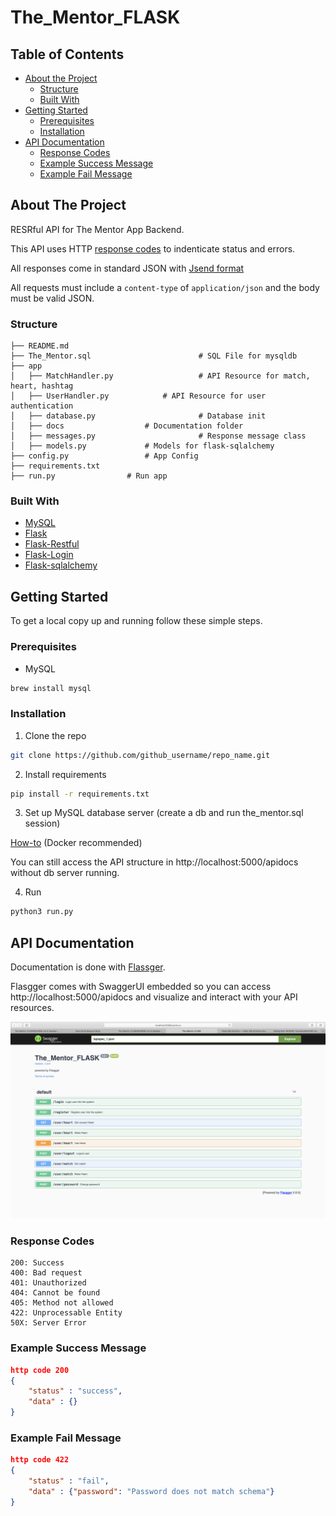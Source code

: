 # The_Mentor_FLASK

<!-- TABLE OF CONTENTS -->
## Table of Contents

* [About the Project](#about-the-project)
  * [Structure](#structure)
  * [Built With](#built-with)
* [Getting Started](#getting-started)
  * [Prerequisites](#prerequisites)
  * [Installation](#installation)
* [API Documentation](#api-doc)
  * [Response Codes](#response-codes)
  * [Example Success Message](#example-success-message)
  * [Example Fail Message](#example-fail-message)


<!-- ABOUT THE PROJECT -->
## About The Project
RESRful API for The Mentor App Backend.

This API uses HTTP [response codes](https://en.wikipedia.org/wiki/List_of_HTTP_status_codes) to indenticate status and errors. 

All responses come in standard JSON with [Jsend format](https://github.com/omniti-labs/jsend)

All requests must include a `content-type` of `application/json` and the body must be valid JSON.

### Structure
```
├── README.md               
├── The_Mentor.sql                        # SQL File for mysqldb
├── app
│   ├── MatchHandler.py                   # API Resource for match, heart, hashtag
│   ├── UserHandler.py			  # API Resource for user authentication
│   ├── database.py                       # Database init
│   ├── docs				  # Documentation folder
│   ├── messages.py                       # Response message class
│   ├── models.py			  # Models for flask-sqlalchemy
├── config.py				  # App Config
├── requirements.txt
├── run.py				  # Run app
```

### Built With
* [MySQL](https://www.mysql.com)
* [Flask](https://flask.palletsprojects.com/en/1.1.x/)
* [Flask-Restful](https://flask-restful.readthedocs.io/en/latest/)
* [Flask-Login](https://flask-login.readthedocs.io/en/latest/)
* [Flask-sqlalchemy](https://flask-sqlalchemy.palletsprojects.com/en/2.x/)


<!-- GETTING STARTED -->
## Getting Started

To get a local copy up and running follow these simple steps.

### Prerequisites

* MySQL
```sh
brew install mysql
```


### Installation

1. Clone the repo
```sh
git clone https://github.com/github_username/repo_name.git
```
2. Install requirements
```sh
pip install -r requirements.txt
```
3. Set up MySQL database server (create a db and run the_mentor.sql session)

[How-to](https://dev.mysql.com/doc/mysql-getting-started/en/) (Docker recommended)

You can still access the API structure in http://localhost:5000/apidocs without db server running. 

4. Run
```sh
python3 run.py
```

<!-- API DOC -->
## API Documentation
Documentation is done with [Flassger](https://github.com/flasgger/flasgger).

Flasgger comes with SwaggerUI embedded so you can access http://localhost:5000/apidocs and visualize and interact with your API resources.

[![Swagger UI Screen Shot][swagger-screenshot]](http://localhost:5000/apidocs)

### Response Codes
```
200: Success
400: Bad request
401: Unauthorized
404: Cannot be found
405: Method not allowed
422: Unprocessable Entity 
50X: Server Error
```

### Example Success Message
```json
http code 200
{
	"status" : "success",
	"data" : {}
}
```
### Example Fail Message
```json
http code 422
{
	"status" : "fail",
	"data" : {"password": "Password does not match schema"}
}
```

<!-- MARKDOWN LINKS & IMAGES -->
<!-- https://www.markdownguide.org/basic-syntax/#reference-style-links -->
[swagger-screenshot]: image/Screenshot.png
